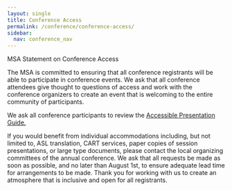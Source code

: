 ```yaml
---
layout: single
title: Conference Access
permalink: /conference/conference-access/
sidebar:
  nav: conference_nav
---
```


MSA Statement on Conference Access

The MSA is committed to ensuring that all conference registrants will be able to participate in conference events. We ask that all conference attendees give thought to questions of access and work with the conference organizers to create an event that is welcoming to the entire community of participants.

We ask all conference participants to review the <a href="/assets/MSA-Accessible-Presentation-Guide.pdf">Accessible Presentation Guide.</a>

If you would benefit from individual accommodations including, but not limited to, ASL translation, CART services, paper copies of session presentations, or large type documents, please contact the local organizing committees of the annual conference. We ask that all requests be made as soon as possible, and no later than August 1st, to ensure adequate lead time for arrangements to be made. Thank you for working with us to create an atmosphere that is inclusive and open for all registrants.